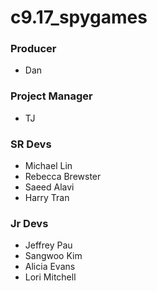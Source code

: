 # c9.17_spygames

### Producer
- Dan

### Project Manager
- TJ

### SR Devs
- Michael Lin
- Rebecca Brewster
- Saeed Alavi
- Harry Tran

### Jr Devs
- Jeffrey Pau
- Sangwoo Kim
- Alicia Evans
- Lori Mitchell